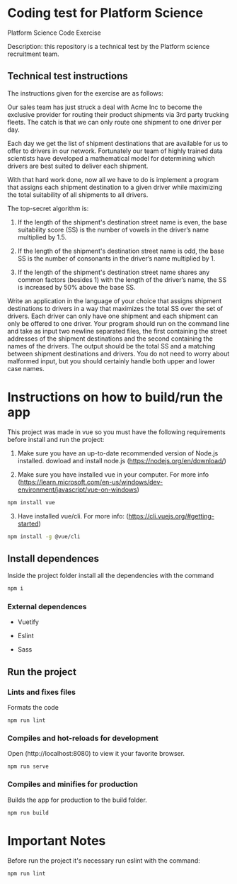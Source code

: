 # Coding test for Platform Science

Platform Science Code Exercise

Description: this repository is a technical test by the Platform science recruitment team.

## Technical test instructions

The instructions given for the exercise are as follows:

Our sales team has just struck a deal with Acme Inc to become the exclusive provider for routing their product shipments via 3rd party trucking fleets. The catch is that we can only route one shipment to one driver per day.

Each day we get the list of shipment destinations that are available for us to offer to drivers in our network. Fortunately our team of highly trained data scientists have developed a mathematical model for determining which drivers are best suited to deliver each shipment.

With that hard work done, now all we have to do is implement a program that assigns each shipment destination to a given driver while 
maximizing the total suitability of all shipments to all drivers.

The top-secret algorithm is:

1. If the length of the shipment's destination street name is even, the base suitability score (SS) is the number of vowels in the driver’s name multiplied by 1.5.

2. If the length of the shipment's destination street name is odd, the base SS is the number of consonants in the driver’s name multiplied by 1.

3. If the length of the shipment's destination street name shares any common factors (besides 1) with the length of the driver’s name, the SS is increased by 50% above the base SS.

Write an application in the language of your choice that assigns shipment destinations to drivers in a way that maximizes the total SS over the set of drivers. Each driver can only have one shipment and each shipment can only be offered to one driver. Your program should run on the 
command line and take as input two newline separated files, the first containing the street addresses of the shipment destinations and the second containing the names of the drivers. The output should be the total SS and a matching between shipment destinations and drivers. You do not need to worry about malformed input, but you should certainly handle both upper and lower case names.


# Instructions on how to build/run the app

This project was made in vue so you must have the following requirements before install and run the project:

1. Make sure you have an up-to-date recommended version of Node.js installed. dowload and install node.js (https://nodejs.org/en/download/)

2. Make sure you have installed vue in your computer. For more info (https://learn.microsoft.com/en-us/windows/dev-environment/javascript/vue-on-windows)
```sh
npm install vue
```
3. Have installed vue/cli. For more info: (https://cli.vuejs.org/#getting-started)
```sh
npm install -g @vue/cli
```

## Install dependences

Inside the project folder install all the dependencies with the command
```sh
npm i
```
### External dependences

- Vuetify

- Eslint

- Sass

## Run the project

### Lints and fixes files
Formats the code
```
npm run lint
```
### Compiles and hot-reloads for development
Open (http://localhost:8080) to view it your favorite browser.
```
npm run serve
```

### Compiles and minifies for production
Builds the app for production to the build folder.
```
npm run build
```

# Important Notes

Before run the project it's necessary run eslint with the command:
```sh
npm run lint
```

